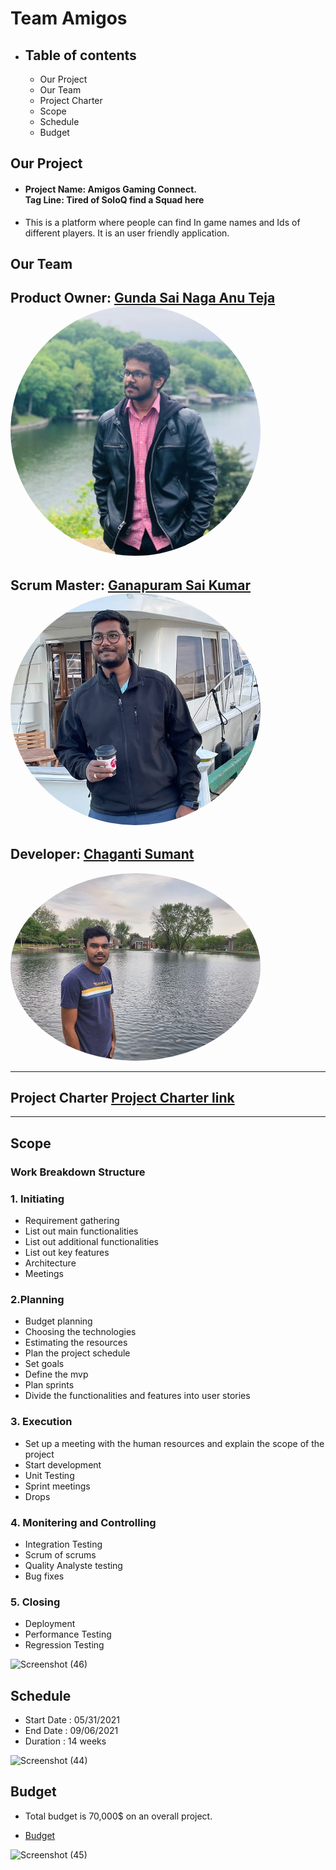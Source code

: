 
# Team Amigos
* ## Table of contents
  * Our Project
  * Our Team
  * Project Charter
  * Scope
  * Schedule
  * Budget

## Our Project
* #### Project Name: Amigos Gaming Connect. <br>  Tag Line: Tired of SoloQ find a Squad here
* This is a platform where people can find In game names and Ids of different players. It is an user friendly application.

## Our Team
Product Owner:
 [Gunda Sai Naga Anu Teja](https://github.com/GUNDAANUTEJ) <br>
 <img src="Images/Anutej.jpg" alt="drawing" width="400" style="border-radius:80%" /> <br/>
 ---
 
Scrum Master:
 [Ganapuram Sai Kumar](https://github.com/SaiKumar249) <br>
 <img src="Images/Sai Kumar.png" alt="drawing" width="400" style="border-radius:80%" /> <br/>
 ---
 
 ## Developer: [Chaganti Sumant](https://github.com/sumant52) <br>
 <img src="Images/Sumanth.jpg" alt="drawing" width="400" style="border-radius:80%" /> <br/>
 
---
## Project Charter [Project Charter link](https://github.com/GUNDAANUTEJ/pm-s03-g05-project/blob/main/markdown/CHARTER.md) 


----

## Scope
### Work Breakdown Structure
### 1. Initiating
* Requirement gathering
*	List out main functionalities
* List out additional functionalities
*	List out key features
*	Architecture 
*	Meetings
### 2.Planning
* Budget planning
*	Choosing the technologies
*	Estimating the resources
*	Plan the project schedule
*	Set goals
*	Define the mvp
*	Plan sprints
*	Divide the functionalities and features into user stories
### 3. Execution
* Set up a meeting with the human resources and explain the scope of the project
*	Start development
*	Unit Testing
*	Sprint meetings
*	Drops
### 4. Monitering and Controlling
*	Integration Testing
*	Scrum of scrums
*	Quality Analyste testing
*	Bug fixes
### 5. Closing
* Deployment
*	Performance Testing
*	Regression Testing

![Screenshot (46)](https://user-images.githubusercontent.com/84100364/119759518-0553f380-be6e-11eb-9680-cf2b42077be8.png)


## Schedule
* Start Date : 05/31/2021
* End Date :   09/06/2021
* Duration : 14 weeks

![Screenshot (44)](https://user-images.githubusercontent.com/84100364/119759211-76df7200-be6d-11eb-9764-8e971a3cbea2.png)


## Budget
* Total budget is 70,000$ on an overall project.

* [Budget](https://github.com/GUNDAANUTEJ/pm-s03-g05-project/blob/main/budget/budget.xlsx) 

![Screenshot (45)](https://user-images.githubusercontent.com/84100364/119759350-b73ef000-be6d-11eb-9457-1e0f7044a5c5.png)






